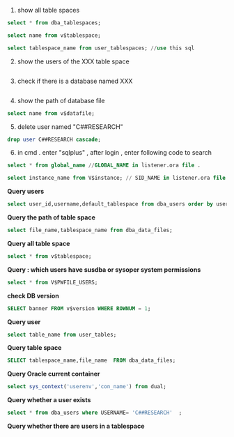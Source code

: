 1. show all table spaces

```sql
select * from dba_tablespaces;

select name from v$tablespace;

select tablespace_name from user_tablespaces; //use this sql
```

2. show the users of the XXX table space

```sql

```

3. check if there is a database named XXX

```sql

```

4. show  the path of database file 

```sql
select name from v$datafile;
```

5. delete user  named "C##RESEARCH"

```sql
drop user C##RESEARCH cascade;
```

6. in cmd . enter "sqlplus" , after login , enter following code to search

```sql
select * from global_name //GLOBAL_NAME in listener.ora file .

select instance_name from V$instance; // SID_NAME in listener.ora file 
```

**Query users**

```sql
select user_id,username,default_tablespace from dba_users order by user_id asc;
```

**Query the path of  table space**

```sql
select file_name,tablespace_name from dba_data_files; 
```

**Query all table space**

```sql
select * from v$tablespace;
```

**Query : which users have susdba or sysoper system permissions**

```sql
select * from V$PWFILE_USERS;
```

**check DB version**

```sql
SELECT banner FROM v$version WHERE ROWNUM = 1;
```

**Query user**

```sql
select table_name from user_tables; 
```

**Query table space** 

```sql
SELECT tablespace_name,file_name  FROM dba_data_files;
```

**Query Oracle current container**

```sql
select sys_context('userenv','con_name') from dual;
```

**Query whether a user exists**

```sql
select * from dba_users where USERNAME= 'C##RESEARCH'  ; 
```

**Query whether there are users in a tablespace**

```sql

```


